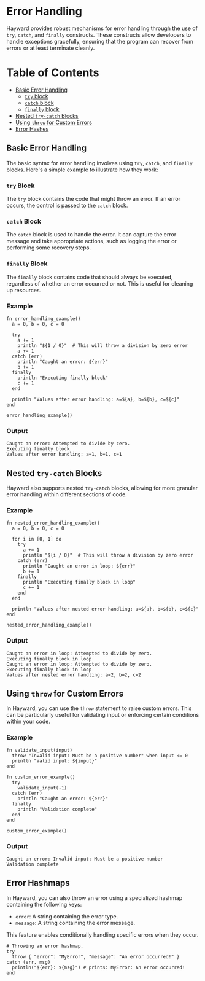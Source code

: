 # Error Handling

Hayward provides robust mechanisms for error handling through the use of `try`, `catch`, and `finally` constructs. These constructs allow developers to handle exceptions gracefully, ensuring that the program can recover from errors or at least terminate cleanly.

# Table of Contents
- [Basic Error Handling](#basic-error-handling)
  - [`try` block](#try-block)
  - [`catch` block](#catch-block)
  - [`finally` block](#finally-block)
- [Nested `try-catch` Blocks](#nested-try-catch-blocks)
- [Using `throw` for Custom Errors](#using-throw-for-custom-errors)
- [Error Hashes](#error-hashmaps)

## Basic Error Handling

The basic syntax for error handling involves using `try`, `catch`, and `finally` blocks. Here's a simple example to illustrate how they work:

### `try` Block
The `try` block contains the code that might throw an error. If an error occurs, the control is passed to the `catch` block.

### `catch` Block
The `catch` block is used to handle the error. It can capture the error message and take appropriate actions, such as logging the error or performing some recovery steps.

### `finally` Block
The `finally` block contains code that should always be executed, regardless of whether an error occurred or not. This is useful for cleaning up resources.

### Example

```hayward
fn error_handling_example()
  a = 0, b = 0, c = 0

  try
    a += 1
    println "${1 / 0}"  # This will throw a division by zero error
    a += 1
  catch (err)
    println "Caught an error: ${err}"
    b += 1
  finally
    println "Executing finally block"
    c += 1
  end

  println "Values after error handling: a=${a}, b=${b}, c=${c}"
end

error_handling_example()
```

### Output
```
Caught an error: Attempted to divide by zero.
Executing finally block
Values after error handling: a=1, b=1, c=1
```

## Nested `try-catch` Blocks

Hayward also supports nested `try-catch` blocks, allowing for more granular error handling within different sections of code.

### Example

```hayward
fn nested_error_handling_example()
  a = 0, b = 0, c = 0

  for i in [0, 1] do
    try
      a += 1
      println "${i / 0}"  # This will throw a division by zero error
    catch (err)
      println "Caught an error in loop: ${err}"
      b += 1
    finally
      println "Executing finally block in loop"
      c += 1
    end
  end

  println "Values after nested error handling: a=${a}, b=${b}, c=${c}"
end

nested_error_handling_example()
```

### Output
```
Caught an error in loop: Attempted to divide by zero.
Executing finally block in loop
Caught an error in loop: Attempted to divide by zero.
Executing finally block in loop
Values after nested error handling: a=2, b=2, c=2
```

## Using `throw` for Custom Errors

In Hayward, you can use the `throw` statement to raise custom errors. This can be particularly useful for validating input or enforcing certain conditions within your code.

### Example

```hayward
fn validate_input(input)
  throw "Invalid input: Must be a positive number" when input <= 0
  println "Valid input: ${input}"
end

fn custom_error_example()
  try
    validate_input(-1)
  catch (err)
    println "Caught an error: ${err}"
  finally
    println "Validation complete"
  end
end

custom_error_example()
```

### Output
```
Caught an error: Invalid input: Must be a positive number
Validation complete
```

## Error Hashmaps

In Hayward, you can also throw an error using a specialized hashmap containing the following keys:
- `error`: A string containing the error type.
- `message`: A string containing the error message.

This feature enables conditionally handling specific errors when they occur.

```hayward
# Throwing an error hashmap.
try
  throw { "error": "MyError", "message": "An error occurred!" }
catch (err, msg)
  println("${err}: ${msg}") # prints: MyError: An error occurred!
end
```